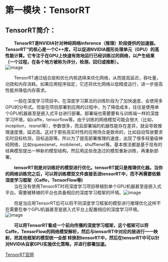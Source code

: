 # 第一模块：TensorRT

## TensorRT简介：

  **TensorRT是NVIDIA针对神经网络inference（推理）阶段提供的加速器。TensorRT™的核心是一个C++库，可以促进NVIDIA图形处理单元（GPU）的高性能计算。它专注于在GPU上快速有效地运行已经训练过的网络，以产生结果（一个过程，在各个地方被称为评分，检测，回归或推断）。**  
![image](https://note.youdao.com/yws/public/resource/a48e105e9dcf98f685bf69937a8ead17/xmlnote/F2B7C4FA473549ED90E4D9C0865DBADE/16461)

  TensorRT通过组合层和优化内核选择来优化网络，从而提高延迟，吞吐量，功效和内存消耗。如果应用程序指定，它还将优化网络以低精度运行，进一步提高性能并降低内存需求。

  一般在深度学习项目中。在深度学习算法的训练阶段为了加快速度，会使用多GPU的分布式。但是在项目部署到应用的过程中，为了降低成本，往往是使用单个GPU机器甚至是嵌入式平台进行部署。部署端也需要要有与训练端一样的深度学习环境，如caffe，tensorflow等。由于训练的网络模型可能会很大（比如，inception，resnet等），参数很多，而且部署端的机器性能存在差异，就会导致推理速度慢，延迟高。这对于那些高实时性的应用场合是致命的，比如自动驾驶要求实时目标检测，目标追踪等。所以为了提高部署推理的速度，出现了很多轻量级神经网络，比如squeezenet，mobilenet，shufflenet等。基本做法都是基于现有的经典模型提出一种新的模型结构，然后用这些改造过的模型重新训练，再重新部署。

  **tensorRT则是对训练好的模型进行优化。tensorRT就只是推理优化器。当你的网络训练完之后，可以将训练模型文件直接丢进tensorRT中，而不再需要依赖深度学习框架（Caffe，TensorFlow等\)**  
  当在没有使用TensorRT时将深度学习项目移植到单个GPU机器甚至是嵌入式平台。需要被移植的平台也具备相应的深度学习框架的环境。![image](https://note.youdao.com/yws/public/resource/a48e105e9dcf98f685bf69937a8ead17/xmlnote/BD9800AD4A8A4E9685464B6E42E12CDB/16434)

  但是当应用TensorRT后可以将不同深度学习框架的模型进行推理优化这样不在需要在单个GPU机器甚至是嵌入式平台上配置相应的深度学习环境。  
![image](https://note.youdao.com/yws/public/resource/a48e105e9dcf98f685bf69937a8ead17/xmlnote/A7AC56C351CD4D62A9B4029999B0C8F6/16448)

  **可以将TensorRT看成一个前向传播的深度学习框架，这个框架可以将Caffe，TensorFlow的网络模型解析，然后与tensorRT中对应的层进行一一映射，把其他框架的模型统一全部 转换到tensorRT中，然后在tensorRT中可以针对NVIDIA自家GPU实施优化策略，并进行部署加速。**

[TensorRT官网](https://docs.nvidia.com/deeplearning/sdk/tensorrt-developer-guide/index.html)





